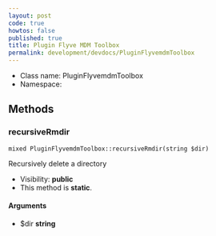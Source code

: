 ```yaml
---
layout: post
code: true
howtos: false
published: true
title: Plugin Flyve MDM Toolbox
permalink: development/devdocs/PluginFlyvemdmToolbox
---
```


* Class name: PluginFlyvemdmToolbox
* Namespace: 







Methods
-------


### recursiveRmdir

    mixed PluginFlyvemdmToolbox::recursiveRmdir(string $dir)

Recursively delete a directory



* Visibility: **public**
* This method is **static**.


#### Arguments
* $dir **string**


